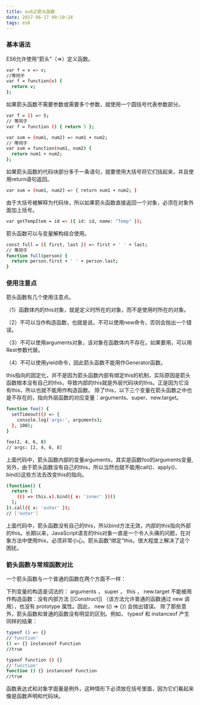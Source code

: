 ```yaml
---
title: es6之箭头函数
date: 2017-06-17 09:10:24
tags: es6
---
```

### 基本语法
ES6允许使用“箭头”（=>）定义函数。
``` bash
var f = v => v;
//等同于
var f = function(v) {
  return v;
};
```
如果箭头函数不需要参数或需要多个参数，就使用一个圆括号代表参数部分。
``` bash
var f = () => 5;
// 等同于
var f = function () { return 5 };

var sum = (num1, num2) => num1 + num2;
// 等同于
var sum = function(num1, num2) {
  return num1 + num2;
};
```
如果箭头函数的代码块部分多于一条语句，就要使用大括号将它们括起来，并且使用return语句返回。
``` bash
var sum = (num1, num2) => { return num1 + num2; }
```
由于大括号被解释为代码块，所以如果箭头函数直接返回一个对象，必须在对象外面加上括号。
``` bash
var getTempItem = id => ({ id: id, name: "Temp" });
```
箭头函数可以与变量解构结合使用。
``` bash
const full = ({ first, last }) => first + ' ' + last;
// 等同于
function full(person) {
  return person.first + ' ' + person.last;
}
```
### 使用注意点
箭头函数有几个使用注意点。

（1）函数体内的this对象，就是定义时所在的对象，而不是使用时所在的对象。

（2）不可以当作构造函数，也就是说，不可以使用new命令，否则会抛出一个错误。

（3）不可以使用arguments对象，该对象在函数体内不存在。如果要用，可以用Rest参数代替。

（4）不可以使用yield命令，因此箭头函数不能用作Generator函数。

this指向的固定化，并不是因为箭头函数内部有绑定this的机制，实际原因是箭头函数根本没有自己的this，导致内部的this就是外层代码块的this。正是因为它没有this，所以也就不能用作构造函数。
除了this，以下三个变量在箭头函数之中也是不存在的，指向外层函数的对应变量：arguments、super、new.target。
``` bash
function foo() {
  setTimeout(() => {
    console.log('args:', arguments);
  }, 100);
}

foo(2, 4, 6, 8)
// args: [2, 4, 6, 8]
```
上面代码中，箭头函数内部的变量arguments，其实是函数foo的arguments变量,另外，由于箭头函数没有自己的this，所以当然也就不能用call()、apply()、bind()这些方法去改变this的指向。
``` bash
(function() {
  return [
    (() => this.x).bind({ x: 'inner' })()
  ];
}).call({ x: 'outer' });
// ['outer']
```
上面代码中，箭头函数没有自己的this，所以bind方法无效，内部的this指向外部的this。长期以来，JavaScript语言的this对象一直是一个令人头痛的问题，在对象方法中使用this，必须非常小心。箭头函数”绑定”this，很大程度上解决了这个困扰。

### 箭头函数与常规函数对比
一个箭头函数与一个普通的函数在两个方面不一样：

下列变量的构造是词法的： arguments ， super ， this ， new.target
不能被用作构造函数：没有内部方法 [[Construct]] （该方法允许普通的函数通过 new 调用），也没有 prototype 属性。因此， new (() => {}) 会抛出错误。
除了那些意外，箭头函数和普通的函数没有明显的区别。例如， typeof 和 instanceof 产生同样的结果：
``` bash
typeof () => {}
//'function'
() => {} instanceof Function
//true

typeof function () {}
//'function'
function () {} instanceof Function
//true
```
函数表达式和对象字面量是例外，这种情形下必须放在括号里面，因为它们看起来像是函数声明和代码块。
